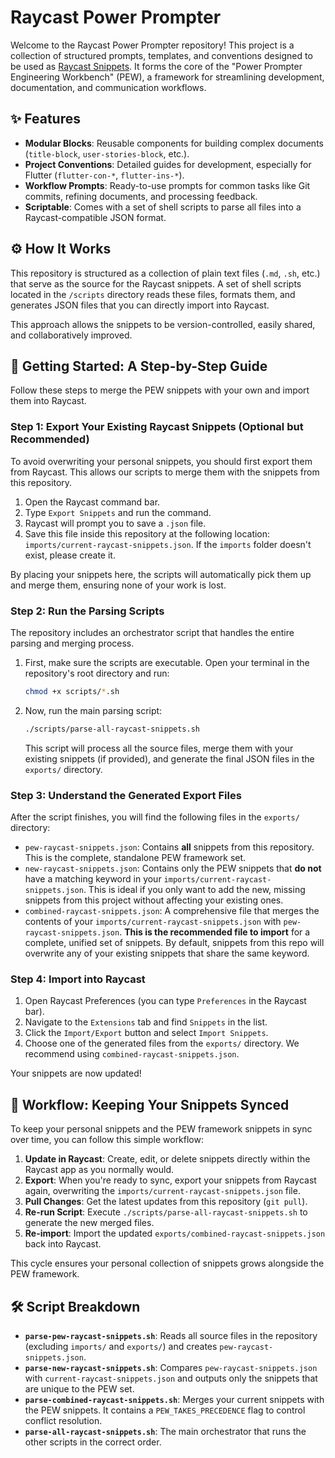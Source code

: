 # Raycast Power Prompter

Welcome to the Raycast Power Prompter repository! This project is a collection of structured prompts, templates, and conventions designed to be used as [Raycast Snippets](https://www.raycast.com/pro/snippets). It forms the core of the "Power Prompter Engineering Workbench" (PEW), a framework for streamlining development, documentation, and communication workflows.

## ✨ Features

-   **Modular Blocks**: Reusable components for building complex documents (`title-block`, `user-stories-block`, etc.).
-   **Project Conventions**: Detailed guides for development, especially for Flutter (`flutter-con-*`, `flutter-ins-*`).
-   **Workflow Prompts**: Ready-to-use prompts for common tasks like Git commits, refining documents, and processing feedback.
-   **Scriptable**: Comes with a set of shell scripts to parse all files into a Raycast-compatible JSON format.

## ⚙️ How It Works

This repository is structured as a collection of plain text files (`.md`, `.sh`, etc.) that serve as the source for the Raycast snippets. A set of shell scripts located in the `/scripts` directory reads these files, formats them, and generates JSON files that you can directly import into Raycast.

This approach allows the snippets to be version-controlled, easily shared, and collaboratively improved.

## 🏁 Getting Started: A Step-by-Step Guide

Follow these steps to merge the PEW snippets with your own and import them into Raycast.

### Step 1: Export Your Existing Raycast Snippets (Optional but Recommended)

To avoid overwriting your personal snippets, you should first export them from Raycast. This allows our scripts to merge them with the snippets from this repository.

1.  Open the Raycast command bar.
2.  Type `Export Snippets` and run the command.
3.  Raycast will prompt you to save a `.json` file.
4.  Save this file inside this repository at the following location: `imports/current-raycast-snippets.json`. If the `imports` folder doesn't exist, please create it.

By placing your snippets here, the scripts will automatically pick them up and merge them, ensuring none of your work is lost.

### Step 2: Run the Parsing Scripts

The repository includes an orchestrator script that handles the entire parsing and merging process.

1.  First, make sure the scripts are executable. Open your terminal in the repository's root directory and run:
    ```sh
    chmod +x scripts/*.sh
    ```
2.  Now, run the main parsing script:
    ```sh
    ./scripts/parse-all-raycast-snippets.sh
    ```
    This script will process all the source files, merge them with your existing snippets (if provided), and generate the final JSON files in the `exports/` directory.

### Step 3: Understand the Generated Export Files

After the script finishes, you will find the following files in the `exports/` directory:

-   `pew-raycast-snippets.json`: Contains **all** snippets from this repository. This is the complete, standalone PEW framework set.
-   `new-raycast-snippets.json`: Contains only the PEW snippets that **do not** have a matching keyword in your `imports/current-raycast-snippets.json`. This is ideal if you only want to add the new, missing snippets from this project without affecting your existing ones.
-   `combined-raycast-snippets.json`: A comprehensive file that merges the contents of your `imports/current-raycast-snippets.json` with `pew-raycast-snippets.json`. **This is the recommended file to import** for a complete, unified set of snippets. By default, snippets from this repo will overwrite any of your existing snippets that share the same keyword.

### Step 4: Import into Raycast

1.  Open Raycast Preferences (you can type `Preferences` in the Raycast bar).
2.  Navigate to the `Extensions` tab and find `Snippets` in the list.
3.  Click the `Import/Export` button and select `Import Snippets`.
4.  Choose one of the generated files from the `exports/` directory. We recommend using `combined-raycast-snippets.json`.

Your snippets are now updated!

## 🔄 Workflow: Keeping Your Snippets Synced

To keep your personal snippets and the PEW framework snippets in sync over time, you can follow this simple workflow:

1.  **Update in Raycast**: Create, edit, or delete snippets directly within the Raycast app as you normally would.
2.  **Export**: When you're ready to sync, export your snippets from Raycast again, overwriting the `imports/current-raycast-snippets.json` file.
3.  **Pull Changes**: Get the latest updates from this repository (`git pull`).
4.  **Re-run Script**: Execute `./scripts/parse-all-raycast-snippets.sh` to generate the new merged files.
5.  **Re-import**: Import the updated `exports/combined-raycast-snippets.json` back into Raycast.

This cycle ensures your personal collection of snippets grows alongside the PEW framework.

## 🛠️ Script Breakdown

-   **`parse-pew-raycast-snippets.sh`**: Reads all source files in the repository (excluding `imports/` and `exports/`) and creates `pew-raycast-snippets.json`.
-   **`parse-new-raycast-snippets.sh`**: Compares `pew-raycast-snippets.json` with `current-raycast-snippets.json` and outputs only the snippets that are unique to the PEW set.
-   **`parse-combined-raycast-snippets.sh`**: Merges your current snippets with the PEW snippets. It contains a `PEW_TAKES_PRECEDENCE` flag to control conflict resolution.
-   **`parse-all-raycast-snippets.sh`**: The main orchestrator that runs the other scripts in the correct order.
